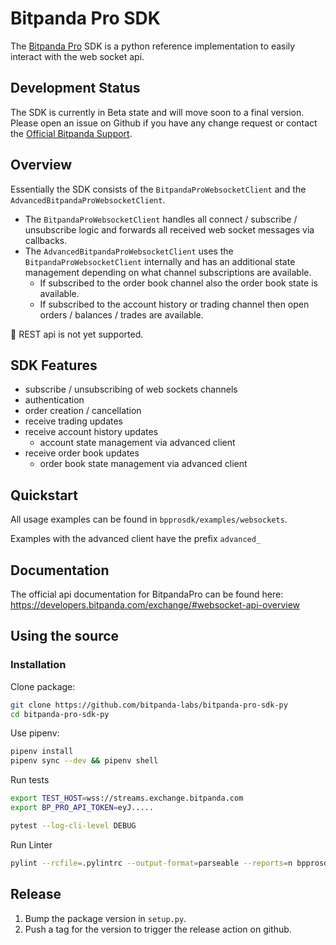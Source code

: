# Bitpanda Pro SDK

The [Bitpanda Pro](https://www.bitpanda.com/en/pro) SDK is a python reference implementation to easily interact with the web socket api.

## Development Status
The SDK is currently in Beta state and will move soon to a final version.
Please open an issue on Github if you have any change request or contact the [Official Bitpanda Support](https://support.bitpanda.com/hc/en-us/requests/new).

## Overview
Essentially the SDK consists of the `BitpandaProWebsocketClient` and the `AdvancedBitpandaProWebsocketClient`.

* The `BitpandaProWebsocketClient` handles all connect / subscribe / unsubscribe logic and forwards all received web socket messages via callbacks.
* The `AdvancedBitpandaProWebsocketClient` uses the `BitpandaProWebsocketClient` internally and has an additional state management depending on what channel subscriptions are available.
  * If subscribed to the order book channel also the order book state is available.
  * If subscribed to the account history or trading channel then open orders / balances / trades are available.

:memo: REST api is not yet supported.

## SDK Features
* subscribe / unsubscribing of web sockets channels
* authentication
* order creation / cancellation
* receive trading updates
* receive account history updates
  * account state management via advanced client
* receive order book updates
  * order book state management via advanced client

## Quickstart
All usage examples can be found in `bpprosdk/examples/websockets`.

Examples with the advanced client have the prefix `advanced_`

## Documentation
The official api documentation for BitpandaPro can be found here: https://developers.bitpanda.com/exchange/#websocket-api-overview

## Using the source
### Installation
Clone package:
```sh
git clone https://github.com/bitpanda-labs/bitpanda-pro-sdk-py
cd bitpanda-pro-sdk-py
```

Use pipenv:
```sh
pipenv install
pipenv sync --dev && pipenv shell
```

Run tests
```sh
export TEST_HOST=wss://streams.exchange.bitpanda.com
export BP_PRO_API_TOKEN=eyJ.....

pytest --log-cli-level DEBUG
```

Run Linter
```sh
pylint --rcfile=.pylintrc --output-format=parseable --reports=n bpprosdk
```

## Release

1. Bump the package version in `setup.py`.
1. Push a tag for the version to trigger the release action on github.
